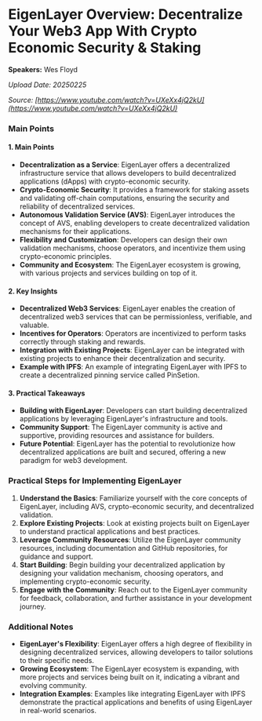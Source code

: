 # EigenLayer Overview: Decentralize Your Web3 App With Crypto Economic Security & Staking

**Speakers:** Wes Floyd


*Upload Date: 20250225*

*Source: [https://www.youtube.com/watch?v=UXeXx4jQ2kU](https://www.youtube.com/watch?v=UXeXx4jQ2kU)*

### Main Points

#### 1. Main Points
- **Decentralization as a Service**: EigenLayer offers a decentralized infrastructure service that allows developers to build decentralized applications (dApps) with crypto-economic security.
- **Crypto-Economic Security**: It provides a framework for staking assets and validating off-chain computations, ensuring the security and reliability of decentralized services.
- **Autonomous Validation Service (AVS)**: EigenLayer introduces the concept of AVS, enabling developers to create decentralized validation mechanisms for their applications.
- **Flexibility and Customization**: Developers can design their own validation mechanisms, choose operators, and incentivize them using crypto-economic principles.
- **Community and Ecosystem**: The EigenLayer ecosystem is growing, with various projects and services building on top of it.

#### 2. Key Insights
- **Decentralized Web3 Services**: EigenLayer enables the creation of decentralized web3 services that can be permissionless, verifiable, and valuable.
- **Incentives for Operators**: Operators are incentivized to perform tasks correctly through staking and rewards.
- **Integration with Existing Projects**: EigenLayer can be integrated with existing projects to enhance their decentralization and security.
- **Example with IPFS**: An example of integrating EigenLayer with IPFS to create a decentralized pinning service called PinSetion.

#### 3. Practical Takeaways
- **Building with EigenLayer**: Developers can start building decentralized applications by leveraging EigenLayer's infrastructure and tools.
- **Community Support**: The EigenLayer community is active and supportive, providing resources and assistance for builders.
- **Future Potential**: EigenLayer has the potential to revolutionize how decentralized applications are built and secured, offering a new paradigm for web3 development.

### Practical Steps for Implementing EigenLayer

1. **Understand the Basics**: Familiarize yourself with the core concepts of EigenLayer, including AVS, crypto-economic security, and decentralized validation.
2. **Explore Existing Projects**: Look at existing projects built on EigenLayer to understand practical applications and best practices.
3. **Leverage Community Resources**: Utilize the EigenLayer community resources, including documentation and GitHub repositories, for guidance and support.
4. **Start Building**: Begin building your decentralized application by designing your validation mechanism, choosing operators, and implementing crypto-economic security.
5. **Engage with the Community**: Reach out to the EigenLayer community for feedback, collaboration, and further assistance in your development journey.

### Additional Notes

- **EigenLayer's Flexibility**: EigenLayer offers a high degree of flexibility in designing decentralized services, allowing developers to tailor solutions to their specific needs.
- **Growing Ecosystem**: The EigenLayer ecosystem is expanding, with more projects and services being built on it, indicating a vibrant and evolving community.
- **Integration Examples**: Examples like integrating EigenLayer with IPFS demonstrate the practical applications and benefits of using EigenLayer in real-world scenarios.